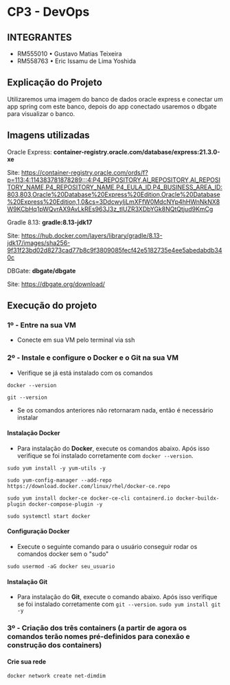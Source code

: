 # CP3 - DevOps

## INTEGRANTES
- RM555010 • Gustavo Matias Teixeira
- RM558763 • Eric Issamu de Lima Yoshida

## Explicação do Projeto
Utilizaremos uma imagem do banco de dados oracle express e conectar um app spring com este banco, depois do app conectado usaremos o dbgate para visualizar o banco.

## Imagens utilizadas
Oracle Express: **container-registry.oracle.com/database/express:21.3.0-xe**

Site: https://container-registry.oracle.com/ords/f?p=113:4:114383781878289:::4:P4_REPOSITORY,AI_REPOSITORY,AI_REPOSITORY_NAME,P4_REPOSITORY_NAME,P4_EULA_ID,P4_BUSINESS_AREA_ID:803,803,Oracle%20Database%20Express%20Edition,Oracle%20Database%20Express%20Edition,1,0&cs=3DdcwyIjLmXFfW0MdcNYp4hHWnNkNX8W9KCbHq1pWQvrAX9AvLkREs963J3z_tlUZR3XDbYGk8NQtQtjud9KmCg

Gradle 8.13: **gradle:8.13-jdk17**

Site: https://hub.docker.com/layers/library/gradle/8.13-jdk17/images/sha256-9f31f23bd02d8273cad77b8c9f3809085fecf42e5182735e4ee5abedabdb340c

DBGate: **dbgate/dbgate**

Site: https://dbgate.org/download/

## Execução do projeto

### 1º - Entre na sua VM
- Conecte em sua VM pelo terminal via ssh

### 2º - Instale e configure o **Docker** e o **Git** na sua VM
- Verifique se já está instalado com os comandos
```
docker --version
```

```
git --version
```
- Se os comandos anteriores não retornaram nada, então é necessário instalar
#### Instalação **Docker**
- Para instalação do **Docker**, execute os comandos abaixo. Após isso verifique se foi instalado corretamente com ```docker --version```.
```
sudo yum install -y yum-utils -y

```

```
sudo yum-config-manager --add-repo https://download.docker.com/linux/rhel/docker-ce.repo
```

```
sudo yum install docker-ce docker-ce-cli containerd.io docker-buildx-plugin docker-compose-plugin -y
```

```
sudo systemctl start docker
```
#### Configuração **Docker**
- Execute o seguinte comando para o usuário conseguir rodar os comandos docker sem o "sudo"
```
sudo usermod -aG docker seu_usuario
```
#### Instalação **Git**
- Para instalação do **Git**, execute o comando abaixo. Após isso verifique se foi instalado corretamente com ```git --version```.
```sudo yum install git -y```
### 3º - Criação dos três containers (a partir de agora os comandos terão nomes pré-definidos para conexão e construção dos containers)
#### Crie sua rede 
```
docker network create net-dimdim
```

